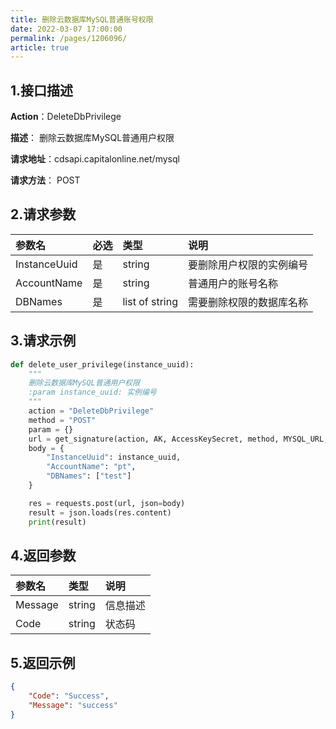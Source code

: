 ```yaml
---
title: 删除云数据库MySQL普通账号权限
date: 2022-03-07 17:00:00
permalink: /pages/1206096/
article: true
---
```



## 1.接口描述

**Action**：DeleteDbPrivilege

**描述**： 删除云数据库MySQL普通用户权限

**请求地址**：cdsapi.capitalonline.net/mysql

**请求方法**： POST

## 2.请求参数

| 参数名       | 必选 | 类型           | 说明                     |
| :----------- | :--- | :------------- | :----------------------- |
| InstanceUuid | 是   | string         | 要删除用户权限的实例编号 |
| AccountName  | 是   | string         | 普通用户的账号名称       |
| DBNames      | 是   | list of string | 需要删除权限的数据库名称 |

## 3.请求示例

```python
def delete_user_privilege(instance_uuid):
    """
    删除云数据库MySQL普通用户权限
    :param instance_uuid: 实例编号
    """
    action = "DeleteDbPrivilege"
    method = "POST"
    param = {}
    url = get_signature(action, AK, AccessKeySecret, method, MYSQL_URL, param=param)
    body = {
        "InstanceUuid": instance_uuid,
        "AccountName": "pt",
        "DBNames": ["test"]
    }

    res = requests.post(url, json=body)
    result = json.loads(res.content)
    print(result)
```

## 4.返回参数

| 参数名  | 类型   | 说明     |
| :------ | :----- | :------- |
| Message | string | 信息描述 |
| Code    | string | 状态码   |

## 5.返回示例

```json
{
    "Code": "Success",
    "Message": "success"
}
```

